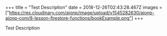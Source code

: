 +++
title = "Test Description"
date = 2018-12-26T02:43:28.467Z
images = ["https://res.cloudinary.com/ajonp/image/upload/v1545282630/ajonp-ajonp-com/8-lesson-firestore-functions/bookExample.png"]
+++

Test Description

